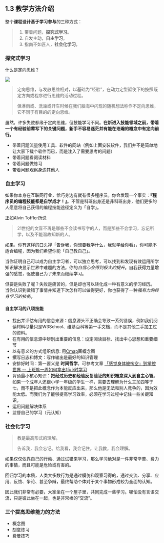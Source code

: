 ## 1.3 教学方法介绍

整个**课程设计基于学习参与**的三种方式：

> 1. 带着问题，**探究式学习**。
> 2. 自发主动，**自主学习**。
> 3. 指南不如匠人，**社会化学习**。

### 探究式学习

什么是定向思维？

![](http://wy.codingirlsclub.com/blog/2017-05-24-strategy_DRTA.jpg)

> 定向思维，与发散思维相对，以基础为“经验”，在动力定型驱使下的按照既定方向或程序进行思维的活动过程。
>
> 但淋雨或、洗澡或开车时候在我们脑海中闪现的随机想法称作不定向思维，它不同于有目的的定向思维。

虽然，许多失败都缘于定向思维，但技能学习不同。**在新进入技能领域之前，带着一个有经验前辈写下的关键问题，新手不容易迷茫并有能在浩瀚的概念中有定向前行。**

- 带着问题流量使用工具、软件的网站（例如上面安装软件，我们并不是简单地让大家下载个软件而已，而是注入了需要思考的问题）
- 带着问题看阅读材料
- 带着问题做练习
- 带着问题观察身边其他人

### 自主学习

如果你本身在互联网行业，恰巧身边有就有很多程序员。你会发现一个事实：**『程序员的编程技能都是自学成才！』**。不管是科班出身还是非科班出身，他们更多的人愿意将自己获得的编程技能途径定义为「自学」。

正如Alvin Toffler所说

> 21世纪的文盲不再是哪些不会读书写字的人，而是那些不会学习，忘记所学，以及不能温故知新的人。

如果，你有这样的口头禅「告诉我，你想要我学什么，我就学给你看」，你可能不适合编程，因为我们希望你能「自己教自己」。

当你证明自己可以成为自主学习者，可以独立思考，可以找到和发现有效运用所学知识解决显示世界中难题的方法，你的*自信心会得到极大的提升*。自我获得力量增强的感觉，驱使自己为了未来而继续学习。

但要是失败了呢？失败是痛苦的，但是却也可以转化成一种有意义的学习经历。 当你认识到做错了事情并知道下次怎样可以做得更好，你也获得了一种*强有力的终身学习的技能*。

#### 自主学习的八项技能

- 找出并评估有用的信息来源：信息源头不正确会导致一系列错误，例如我们阅读材料尽量只是W3School、维基百科等第一手文档，而不是其他二手加工过的资料。
- 在有用的信息源中辨别出重要的信息：设定阅读目标、找出中心思想和重要细节
- 以有意义的方式组织信息: 用[Cmap](http://cmap.ihmc.us/)画概念图
- 撰写日志和博文：写作输出是最好的知识管理
- 安排好时间：第一要义是 **时间哲学**，可参考文章 [「感觉身体被掏空」到掌控世界 -- 上班族一周如何拿出15小时学习](http://sundevilyang.com/posts/47051/)
- 背诵最小核心知识：**把经过历史和经验反复验证的知识概念深入到自主心智**。如果一个成年人还跟小学一年级的学生一样，需要去理解为什么三加四等于七，而不是把此概念作为本能反应出来，那么他是无法和别人竞争的，因为效能太低。而我们为了能够提高学习效率，必须在学习过程中记住一些关键知识。
- 运用问题解决体系
- 监督自己的学习（元认知）

### 社会化学习

> 教是最高形式的理解。
>
> 告诉我，我会忘记。给我看，我会记住。让我教，我会理解。

如果仅仅依靠自己的行动、通过试错来学习，那么学习绝对是一件非常辛苦、费力的事情，而且可能是危险或有害的。

回归学习的本质，人类大多数行为是通过模仿和观察习得的，通过交流、分享、应用、反馈、争论、甚至争辩，最终帮助个体对于某个事物形成较为全面的认知。

因此我们非常有必要，大家坐在一个屋子里，共同完成一些学习。哪怕没有言语交流，只是彼此坐在一起，也是非常棒的“交流”。

### 三个提高思维能力的方法

- 概念图
- 刻意练习
- 费曼技巧
